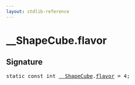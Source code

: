 ```yaml
---
layout: stdlib-reference
---
```


# __ShapeCube.flavor

## Signature
<pre>
<span class='code_keyword'>static</span> <span class='code_keyword'>const</span> <span class="code_keyword">int</span> <a href="../types/0_shapecube-027/index.html" class="code_type">__ShapeCube</a>.<a href="flavor.html" class="code_var">flavor</a> = 4;
</pre>

